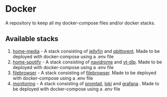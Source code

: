 # Docker

A repository to keep all my docker-compose files and/or docker stacks.

## Available stacks
1. [home-media](http://git.penevl.org/elduko/Docker/src/branch/main/home-media) - A stack consisting of [jellyfin](https://hub.docker.com/r/linuxserver/jellyfin) and [qbittorent](https://hub.docker.com/r/linuxserver/qbittorrent). Made to be deployed with docker-compose using a .env file
2. [home-spotify](http://git.penevl.org/elduko/Docker/src/branch/main/home-spotify) - A stack consisting of [navidrome](https://hub.docker.com/r/deluan/navidrome) and [yt-dlp](https://hub.docker.com/r/marcobaobao/yt-dlp-webui). Made to be deployed with docker-compose using a .env file
3. [filebrowser](http://git.penevl.org/elduko/Docker/src/branch/main/filebrowser) - A stack consisting of [filebrowser](https://hub.docker.com/r/filebrowser/filebrowser). Made to be deployed with docker-compose using a .env file
4. [monitoring](http://git.penevl.org/elduko/Docker/src/branch/main/monitoring) - A stack consisting of [promtail](https://hub.docker.com/r/grafana/promtail), [loki](https://hub.docker.com/r/grafana/loki) and [grafana](https://hub.docker.com/r/grafana/grafana) . Made to be deployed with docker-compose using a .env file